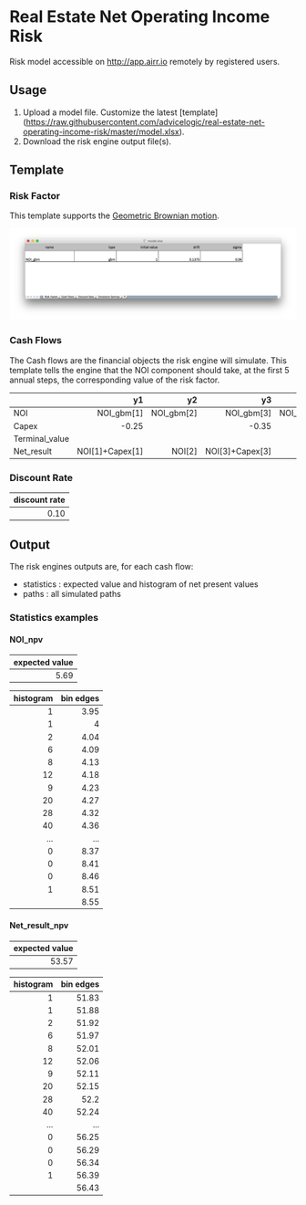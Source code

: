 # Real Estate Net Operating Income Risk

Risk model accessible on http://app.airr.io remotely by registered users.

## Usage

1. Upload a model file. Customize the latest [template] (https://raw.githubusercontent.com/advicelogic/real-estate-net-operating-income-risk/master/model.xlsx).
2. Download the risk engine output file(s).

## Template

### Risk Factor

This template supports the [Geometric Brownian motion](https://en.wikipedia.org/wiki/Geometric_Brownian_motion).

![Risk Factor](/img/risk_factor.png)

### Cash Flows

The Cash flows are the financial objects the risk engine will simulate.
This template tells the engine that the NOI component should take, at the first 5 annual steps, the corresponding value of the risk factor.

|                  |   y1 |  y2 |   y3 |  y4 |   y5 |
|------------------|-----:|----:|-----:|----:|-----:|
|NOI|NOI_gbm[1]|NOI_gbm[2]|NOI_gbm[3]|NOI_gbm[4]|NOI_gbm[5]|
|Capex|-0.25||-0.35||-1|
|Terminal_value|||||78.9|
|Net_result|NOI[1]+Capex[1]|NOI[2]|NOI[3]+Capex[3]|NOI[4]|NOI[5]+Capex[5]+Terminal_value[5]|

### Discount Rate

| discount rate |
|-----------:|
|       0.10 |


## Output

The risk engines outputs are, for each cash flow:

* statistics : expected value and histogram of net present values
* paths : all simulated paths

### Statistics examples

#### NOI_npv

|expected value|
|-------------:|
|5.69|


|histogram|bin edges|
|--------:|--------:|
|1|3.95|
|1|4|
|2|4.04|
|6|4.09|
|8|4.13|
|12|4.18|
|9|4.23|
|20|4.27|
|28|4.32|
|40|4.36|
|...|...|
|0|8.37|
|0|8.41|
|0|8.46|
|1|8.51|
||8.55|

#### Net_result_npv

|expected value|
|-------------:|
|53.57|

|histogram|bin edges|
|--------:|--------:|
|1|51.83|
|1|51.88|
|2|51.92|
|6|51.97|
|8|52.01|
|12|52.06|
|9|52.11|
|20|52.15|
|28|52.2|
|40|52.24|
|...|...|
|0|56.25|
|0|56.29|
|0|56.34|
|1|56.39|
||56.43|
